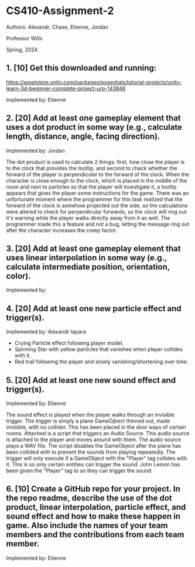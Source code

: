 # CS410-Assignment-2

Authors: Alexandr, Chase, Etienne, Jordan

Professor Wills

Spring, 2024

## 1. [10] Get this downloaded and running:
https://assetstore.unity.com/packages/essentials/tutorial-projects/unity-learn-3d-beginner-complete-project-urp-143846

Implemented by: Etienne

## 2. [20] Add at least one gameplay element that uses a dot product in some way (e.g., calculate length, distance, angle, facing direction).
Implemented by: Jordan

The dot product is used to calculate 2 things: first, how close the player is to the clock that provides the tooltip, and second to check whether the forward of the player is perpendicular to the forward of the clock. When the character is close enough to the clock, which is placed in the middle of the room and next to particles so that the player will investigate it, a tooltip appears that gives the player some instructions for the game. There was an unfortunate moment where the programmer for this task realized that the forward of the clock is somehow projected out the side, so the calculations were altered to check for perpendicular forwards, so the clock will ring out it's warning while the player walks directly away from it as well. The programmer made this a feature and not a bug, letting the message ring out after the character increases the creep factor.

## 3. [20] Add at least one gameplay element that uses linear interpolation in some way (e.g., calculate intermediate position, orientation, color).
Implemented by:

## 4. [20] Add at least one new particle effect and trigger(s).
Implemented by: Alexandr Iapara
- Crying Particle effect following player model.
- Spinning Star with yellow particles that vanishes when player collides with it.
- Red trail following the player and slowly vanishing/shortening over time.

## 5. [20] Add at least one new sound effect and trigger(s).
Implemented by: Etienne

The sound effect is played when the player walks through an invisible trigger. The trigger is simply a plane GameOjbect thinned out, made invisible, with no collider. This has been placed in the door ways of certain rooms. Attached is a script that triggers an Audio Source. This audio source is attached to the player and moves around with them. The audio source plays a WAV file. The script disables the GameObject after the plane has been collided with to prevent the sounds from playing repeatedly. The trigger will only execute if a GameObject with the "Player" tag collides with it. This is so only certain entities can trigger the sound. John Lemon has been given the "Player" tag to so they can trigger the sound.


## 6. [10] Create a GitHub repo for your project. In the repo readme, describe the use of the dot product, linear interpolation, particle effect, and sound effect and how to make these happen in game. Also include the names of your team members and the contributions from each team member.

Implemented by: Etienne
